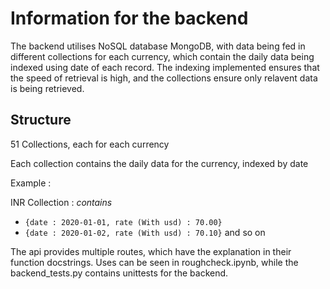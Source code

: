 # Information for the backend

The backend utilises NoSQL database MongoDB, with data being fed in different collections for each currency, which contain the daily data being indexed using date of each record. The indexing implemented ensures that the speed of retrieval is high, and the collections ensure only relavent data is being retrieved.

<!-- Structure  -->

## Structure

51 Collections, each for each currency

Each collection contains the daily data for the currency, indexed by date

Example : 


INR Collection : *contains*
- ```{date : 2020-01-01, rate (With usd) : 70.00}```
- ```{date : 2020-01-02, rate (With usd) : 70.10}```
and so on

<!-- API  -->
The api provides multiple routes, which have the explanation in their function docstrings.
Uses can be seen in roughcheck.ipynb, while the backend_tests.py contains unittests for the backend.
